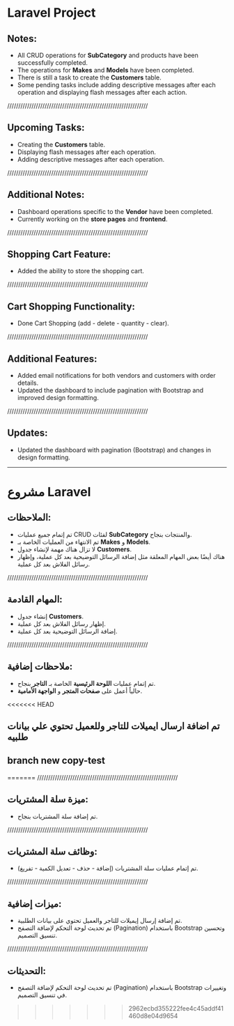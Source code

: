 # Laravel Project

## Notes:
- All CRUD operations for **SubCategory** and products have been successfully completed.
- The operations for **Makes** and **Models** have been completed.
- There is still a task to create the **Customers** table.
- Some pending tasks include adding descriptive messages after each operation and displaying flash messages after each action.


////////////////////////////////////////////////////////////////



## Upcoming Tasks:
- Creating the **Customers** table.
- Displaying flash messages after each operation.
- Adding descriptive messages after each operation.


////////////////////////////////////////////////////////////////



## Additional Notes:
- Dashboard operations specific to the **Vendor** have been completed.
- Currently working on the **store pages** and **frontend**.


////////////////////////////////////////////////////////////////


 
## Shopping Cart Feature:
- Added the ability to store the shopping cart.


////////////////////////////////////////////////////////////////




## Cart Shopping Functionality:
- Done Cart Shopping (add - delete - quantity - clear).


////////////////////////////////////////////////////////////////




## Additional Features:
- Added email notifications for both vendors and customers with order details.
- Updated the dashboard to include pagination with Bootstrap and improved design formatting.


////////////////////////////////////////////////////////////////




## Updates:
- Updated the dashboard with pagination (Bootstrap) and changes in design formatting.

--------------------------------------------------------

# مشروع Laravel






## الملاحظات:
- تم إتمام جميع عمليات CRUD لفئات **SubCategory** والمنتجات بنجاح.
- تم الانتهاء من العمليات الخاصة بـ **Makes** و **Models**.
- لا تزال هناك مهمة لإنشاء جدول **Customers**.
- هناك أيضًا بعض المهام المعلقة مثل إضافة الرسائل التوضيحية بعد كل عملية، وإظهار رسائل الفلاش بعد كل عملية.


////////////////////////////////////////////////////////////////




## المهام القادمة:
- إنشاء جدول **Customers**.
- إظهار رسائل الفلاش بعد كل عملية.
- إضافة الرسائل التوضيحية بعد كل عملية.


////////////////////////////////////////////////////////////////




## ملاحظات إضافية:
- تم إتمام عمليات **اللوحة الرئيسية** الخاصة بـ **التاجر** بنجاح.
- حالياً أعمل على **صفحات المتجر** و **الواجهة الأمامية**.


<<<<<<< HEAD
## تم اضافة ارسال ايميلات للتاجر وللعميل تحتوي علي بيانات طلبيه  


## branch new  copy-test
=======
////////////////////////////////////////////////////////////////




## ميزة سلة المشتريات:
- تم إضافة سلة المشتريات بنجاح.


////////////////////////////////////////////////////////////////




## وظائف سلة المشتريات:
- تم إتمام عمليات سلة المشتريات (إضافة - حذف - تعديل الكمية - تفريغ).



////////////////////////////////////////////////////////////////





## ميزات إضافية:
- تم إضافة إرسال إيميلات للتاجر والعميل تحتوي على بيانات الطلبية.
- تم تحديث لوحة التحكم لإضافة التصفح (Pagination) باستخدام Bootstrap وتحسين تنسيق التصميم.



////////////////////////////////////////////////////////////////




## التحديثات:
- تم تحديث لوحة التحكم لإضافة التصفح (Pagination) باستخدام Bootstrap وتغييرات في تنسيق التصميم.
>>>>>>> 2962ecbd355222fee4c45addf41460d8e04d9654
